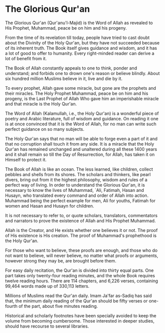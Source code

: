 The Glorious Qur'an
===================

The Glorious Qur'an (Qur'anu'l-Majid) is the Word of Allah as revealed
to His Prophet, Muhammad, peace be on him and his progeny.

From the time of its revelation till today, people have tried to cast
doubt about the Divinity of the Holy Qur'an, but they have not succeeded
because of its inherent truth. The Book itself gives guidance and
wisdom, and it has a lot of good to offer to humanity. Every
right-minded reader can derive a lot of benefit from it.

The Book of Allah constantly appeals to one to think, ponder and
understand; and forbids one to drown one's reason or believe blindly.
About six hundred million Muslims believe in it, live and die by it.

To every prophet, Allah gave some miracle, but gone are the prophets and
their miracles. The Holy Prophet Muhammad, peace be on him and his
progeny, is the Last Prophet of Allah Who gave him an imperishable
miracle and that miracle is the Holy Qur'an.

The Word of Allah (Kalamullah, i.e., the Holy Qur'an) is a wonderful
piece of poetry and Arabic literature, full of wisdom and guidance. On
reading it one is at once convinced that it is the Word of Allah, for no
man can write such perfect guidance on so many subjects.

The Holy Qur'an says that no man will be able to forge even a part of it
and that no corruption shall touch it from any side. It is a miracle
that the Holy Qur'an has remained unchanged and unaltered during all
these 1400 years and it shall remain so till the Day of Resurrection,
for Allah, has taken it on Himself to protect it.

The Book of Allah is like an ocean. The less learned, like children,
collect pebbles and shells from its shores. The scholars and thinkers,
like pearl divers, bring out from it the highest philosophy, wisdom and
rules of a perfect way of living. In order to understand the Glorious
Qur'an, it is necessary to know the lives of Muhammad, \`Ali, Fatimah,
Hasan and Husayn, who translated every command and order of Allah into
action. Muhammad being the perfect example for men, Ali for youths,
Fatimah for women and Hasan and Husayn for children.

It is not necessary to refer to, or quote scholars, translators,
commentators and narrators to prove the existence of Allah and His
Prophet Muhammad.

Allah is the Creator, and He exists whether one believes it or not. The
proof of His existence is His creation. The proof of Muhammad's
prophethood is the Holy Qur'an.

For those who want to believe, these proofs are enough, and those who do
not want to believe, will never believe, no matter what proofs or
arguments, however strong they may be, are brought before them.

For easy daily recitation, the Qur'an is divided into thirty equal
parts. One part takes only twenty-four reading minutes, and the whole
Book requires twelve reading hours. There are 114 chapters, and 6,226
verses, containing 99,464 words made up of 330,113 letters.

Millions of Muslims read the Qur'an daily. Imam Ja'far as-Sadiq has said
that, the minimum daily reading of the Qur'an should be fifty verses or
one-fourth of the part, about five minutes reading.

Historical and scholarly footnotes have been specially avoided to keep
the volume from becoming cumbersome. Those interested in deeper studies,
should have recourse to several libraries.


